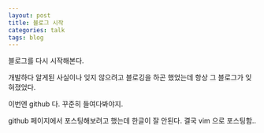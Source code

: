 ```yaml
---
layout: post
title: 블로그 시작
categories: talk
tags: blog
---
```


블로그를 다시 시작해본다. 

개발하다 알게된 사실이나 잊지 않으려고 블로깅을 하곤 했었는데 항상 그 블로그가 잊혀졌었다. 

이번엔 github 다. 꾸준히 들여다봐야지.

github 페이지에서 포스팅해보려고 했는데 한글이 잘 안된다. 결국 vim 으로 포스팅함..
